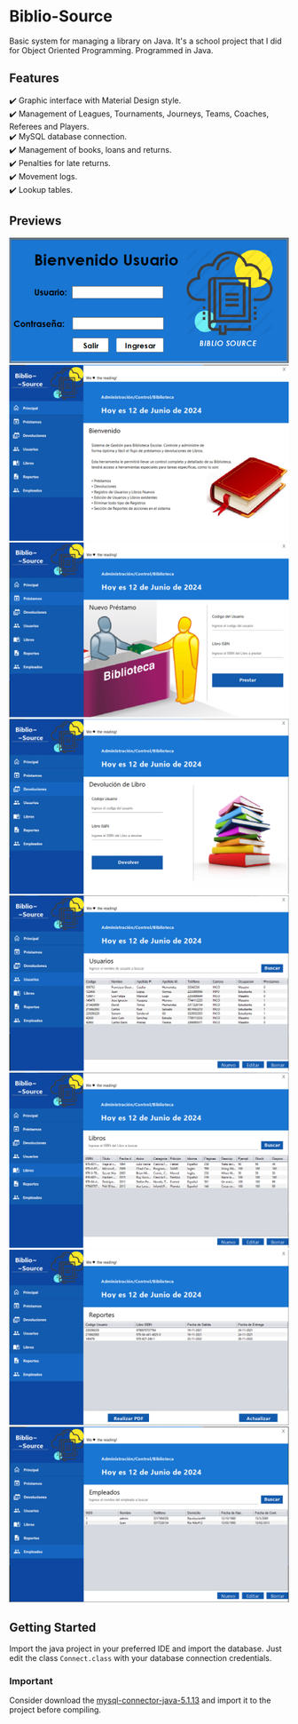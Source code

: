 # Biblio-Source
Basic system for managing a library on Java. It's a school project that I did for Object Oriented Programming. Programmed in Java.

## Features
✔️ Graphic interface with Material Design style.\
✔️ Management of Leagues, Tournaments, Journeys, Teams, Coaches, Referees and Players.\
✔️ MySQL database connection.\
✔️ Management of books, loans and returns.\
✔️ Penalties for late returns.\
✔️ Movement logs.\
✔️ Lookup tables.

## Previews

<p align="center">
  <kbd>
    <img src="imagen1.png"></img>
    <img src="imagen2.png"></img>
    <img src="imagen3.png"></img>
    <img src="imagen4.png"></img>
    <img src="imagen5.png"></img>
    <img src="imagen6.png"></img>
    <img src="imagen7.png"></img>
    <img src="imagen8.png"></img>
  </kbd>
</p>

## Getting Started
Import the java project in your preferred IDE and import the database. Just edit the class `Connect.class` with your database connection credentials.

### Important
Consider download the [mysql-connector-java-5.1.13](http://www.java2s.com/Code/JarDownload/mysql/mysql-connector-java-5.1.13.jar.zip) and import it to the project before compiling.
